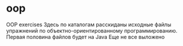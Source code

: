 # oop
OOP exercises
Здесь по каталогам расскиданы исходные файлы упражнений по объектно-ориентированному программированию. Первая половина файлов будет на Java
Еще не все выложено
